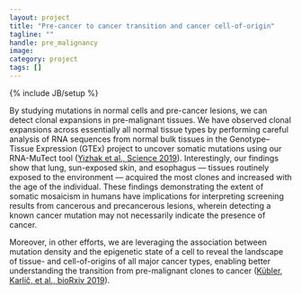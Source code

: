 ```yaml
---
layout: project
title: "Pre-cancer to cancer transition and cancer cell-of-origin"
tagline: ""
handle: pre_malignancy
image: 
category: project
tags: []
---
```

{% include JB/setup %}

By studying mutations in normal cells and pre-cancer lesions, we can detect clonal expansions in pre-malignant tissues. We have observed clonal expansions across essentially all normal tissue types by performing careful analysis of RNA sequences from normal bulk tissues in the Genotype–Tissue Expression (GTEx) project to uncover somatic mutations using our RNA-MuTect tool ([Yizhak et al., Science 2019]). Interestingly, our findings show that lung, sun-exposed skin, and esophagus –– tissues routinely exposed to the environment –– acquired the most clones and increased with the age of the individual. These findings demonstrating the extent of somatic mosaicism in humans have implications for interpreting screening results from cancerous and precancerous lesions, wherein detecting a known cancer mutation may not necessarily indicate the presence of cancer.

Moreover, in other efforts, we are leveraging the association between mutation density and the epigenetic state of a cell to reveal the landscape of tissue- and cell-of-origins of all major cancer types, enabling better understanding the transition from pre-malignant clones to cancer ([Kübler, Karlič, et al., bioRxiv 2019]). 


[Yizhak et al., Science 2019]: /papers/paper/rna-mutect
[Kübler, Karlič, et al., bioRxiv 2019]: /papers/paper/